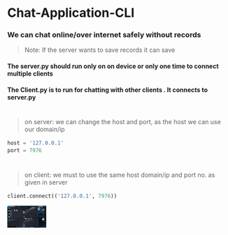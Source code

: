 # Chat-Application-CLI

### We can chat online/over internet safely without records
>Note: If the server wants to save records it can save

#### The server.py should run only on on device or only one time to connect multiple clients
#### The Client.py is to run for chatting with other clients . It connects to server.py

#

>on server: we can change the host and port, as the host we can use our domain/ip
```python
host = '127.0.0.1'
port = 7976  
```

#

>on client: we must to use the same host domain/ip and port no. as given in server
```python
client.connect(('127.0.0.1', 7976)) 
```

<img src="screenshot.png" height="50vh">
